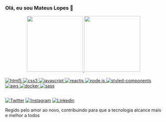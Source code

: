 
### Olá, eu sou Mateus Lopes 👋

<div align="center">
  <a href="https://github.com/progmateus">
  <img height="180em" src="https://github-readme-stats-git-masterrstaa-rickstaa.vercel.app/api?username=progmateus&show_icons=true&theme=dracula&include_all_commits=true&count_private=true"/>
  <img height="180em" src="https://github-readme-stats-git-masterrstaa-rickstaa.vercel.app/api/top-langs/?username=progmateus&layout=compact&langs_count=7&theme=dracula"/>
</div>
<div style= "display:inline_block"><br/>
<img alt="html5" src="https://img.shields.io/badge/HTML5-E34F26?style=for-the-badge&logo=html5&logoColor=white">
<img alt="css3" src="https://img.shields.io/badge/CSS3-1572B6?style=for-the-badge&logo=css3&logoColor=white">
<img alt="javascript" src="https://img.shields.io/badge/JavaScript-F7DF1E?style=for-the-badge&logo=javascript&logoColor=black">
<img alt="reactjs" src="https://img.shields.io/badge/React-20232A?style=for-the-badge&logo=react&logoColor=61DAFB">
<img alt="node.js" src="https://img.shields.io/badge/Node.js-43853D?style=for-the-badge&logo=node.js&logoColor=white">
<img alt="styled-components" src="https://img.shields.io/badge/styled--components-DB7093?style=for-the-badge&logo=styled-components&logoColor=white">
<img alt="aws" src="https://img.shields.io/badge/Amazon_AWS-232F3E?style=for-the-badge&logo=amazon-aws&logoColor=white">
<img alt="docker" src="https://img.shields.io/badge/Docker-2496ED?style=for-the-badge&logo=docker&logoColor=white">
<img alt="sass" src="https://img.shields.io/badge/Sass-CC6699?style=for-the-badge&logo=sass&logoColor=white">


</div>

##

[![Twitter](https://img.shields.io/badge/Twitter-1DA1F2?style=for-the-badge&logo=twitter&logoColor=white)](https://twitter.com/progmateus)
[![Instagram](https://img.shields.io/badge/Instagram-E4405F?style=for-the-badge&logo=instagram&logoColor=white)](https://instagram.com/mateusprog)
[![Linkedin](https://img.shields.io/badge/LinkedIn-0077B5?style=for-the-badge&logo=linkedin&logoColor=white)](https://linkedin.com/in/progmateus)

Regido pelo amor ao novo, contribuindo para que a tecnologia alcance mais e melhor a todos
